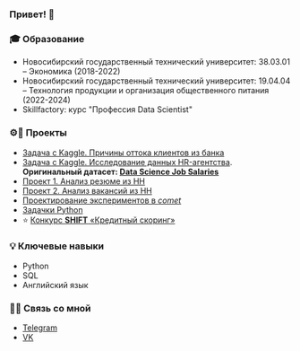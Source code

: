 ### Привет! 👋

### 🎓 Образование
* Новосибирский государственный технический университет: 38.03.01 – Экономика (2018-2022)
* Новосибирский государственный технический университет: 19.04.04 – Технология продукции и организация общественного питания (2022-2024)
* Skillfactory: курс "Профессия Data Scientist"

### ⚙🔩 Проекты
  - [Задача с Kaggle. Причины оттока клиентов из банка](https://github.com/kjottboller/sf_data_science/blob/master/%D0%97%D0%B0%D0%B4%D0%B0%D1%87%D0%BA%D0%B8%20%D0%B8%D0%B7%20Kaggle%20(HW-01)/%D0%97%D0%B0%D0%B4%D0%B0%D0%BD%D0%B8%D1%8F%20%D0%B8%D0%B7%20Kaggle.ipynb)
  - [Задача с Kaggle. Исследование данных HR-агентства](https://github.com/kjottboller/sf_data_science/blob/master/%D0%98%D1%81%D1%81%D0%BB%D0%B5%D0%B4%D0%BE%D0%B2%D0%B0%D0%BD%D0%B8%D0%B5%20%D0%B4%D0%B0%D0%BD%D0%BD%D1%8B%D1%85%20HR-%D0%B0%D0%B3%D0%B5%D0%BD%D1%81%D1%82%D0%B2%D0%B0%20(HW-02)/%D0%98%D1%81%D1%81%D0%BB%D0%B5%D0%B4%D0%BE%D0%B2%D0%B0%D0%BD%D0%B8%D0%B5%20%D0%B4%D0%B0%D0%BD%D0%BD%D1%8B%D1%85%20HR-%D0%B0%D0%B3%D0%B5%D0%BD%D1%81%D1%82%D0%B2%D0%B0.ipynb).  
**Оригинальный датасет: [Data Science Job Salaries](https://www.kaggle.com/datasets/ruchi798/data-science-job-salaries)**  
  - [Проект 1. Анализ резюме из HH](https://github.com/kjottboller/sf_data_science/blob/master/%D0%9F%D1%80%D0%BE%D0%B5%D0%BA%D1%82%201.%20%D0%90%D0%BD%D0%B0%D0%BB%D0%B8%D0%B7%20%D1%80%D0%B5%D0%B7%D1%8E%D0%BC%D0%B5%20(PJ-01)/Project-1.%20%D0%90%D0%BD%D0%B0%D0%BB%D0%B8%D0%B7%20%D1%80%D0%B5%D0%B7%D1%8E%D0%BC%D0%B5.ipynb)
  - [Проект 2. Анализ вакансий из HH](https://github.com/kjottboller/sf_data_science/tree/master/%D0%9F%D1%80%D0%BE%D0%B5%D0%BA%D1%82%202.%20%D0%90%D0%BD%D0%B0%D0%BB%D0%B8%D0%B7%20%D0%B2%D0%B0%D0%BA%D0%B0%D0%BD%D1%81%D0%B8%D0%B9%20%D0%B8%D0%B7%20HH%20(PJ-02))
  - [Проектирование экспериментов в *comet*](https://github.com/kjottboller/sf_data_science/blob/master/%D0%9F%D1%80%D0%BE%D0%B5%D0%BA%D1%82%D0%B8%D1%80%D0%BE%D0%B2%D0%B0%D0%BD%D0%B8%D0%B5%20%D1%8D%D0%BA%D1%81%D0%BF%D0%B5%D1%80%D0%B8%D0%BC%D0%B5%D0%BD%D1%82%D0%BE%D0%B2%20(HW-03)/%D0%9F%D1%80%D0%BE%D0%B5%D0%BA%D1%82%D0%B8%D1%80%D0%BE%D0%B2%D0%B0%D0%BD%D0%B8%D0%B5%20%D1%8D%D0%BA%D1%81%D0%BF%D0%B5%D1%80%D0%B8%D0%BC%D0%B5%D0%BD%D1%82%D0%BE%D0%B2.ipynb)
  - [Задачки Python](https://github.com/kjottboller/sf_data_science/blob/master/%D0%90%D1%82%D1%82%D0%B5%D1%81%D1%82%D0%B0%D1%86%D0%B8%D1%8F%20Python/%D0%90%D1%82%D1%82%D0%B5%D1%81%D1%82%D0%B0%D1%86%D0%B8%D1%8F%201.%20Python.ipynb)
  - ⭐️ [Конкурс **SHIFT** «Кредитный скоринг»](EQCLfvbkTrdUJ1wfyNI9uOdcK30z1wbWWX060mrXBNwp2Tse)

### 💡 Ключевые навыки
- Python
- SQL
- Английский язык
  
### 📲💬 Связь со мной
- [Telegram](https://t.me/kjottboller)
- [VK](https://vk.com/kjottboller)
